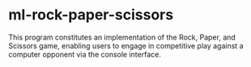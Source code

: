 # ml-rock-paper-scissors
This program constitutes an implementation of the Rock, Paper, and Scissors game, enabling users to engage in competitive play against a computer opponent via the console interface.
